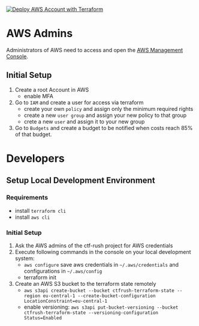 [![Deploy AWS Account with Terraform](https://github.com/Hg347/ctf-rush/actions/workflows/terraform-deploy.yml/badge.svg)](https://github.com/Hg347/ctf-rush/actions/workflows/terraform-deploy.yml)


# AWS Admins
Administrators of AWS need to access and open the [AWS Management Console](https://signin.aws.amazon.com/).

## Initial Setup
1. Create a root Account in AWS
   - enable MFA
1. Go to `IAM` and create a user for access via terraform
   - create your own `policy` and assign only the minimum required rights 
   - create a new `user group` and assign your new policy to that group
   - crete a new `user` and assign it to your new group
1. Go to `Budgets` and create a budget to be notified when costs reach 85% of that budget.




# Developers

## Setup Local Development Environment

### Requirements
- install `terraform cli`
- install `aws cli` 


### Initial Setup

1. Ask the AWS admins of the ctf-rush project for AWS credentials
1. Execute following commands in the console on your local development system:
   - `aws configure` save aws credentials in `~/.aws/credentials` and configurations in `~/.aws/config`
   - terraform init
1. Create an AWS S3 bucket to the terraform state remotely
   - `aws s3api create-bucket --bucket ctfrush-terraform-state --region eu-central-1 --create-bucket-configuration LocationConstraint=eu-central-1`
   - enable versioning: `aws s3api put-bucket-versioning --bucket ctfrush-terraform-state --versioning-configuration Status=Enabled`

